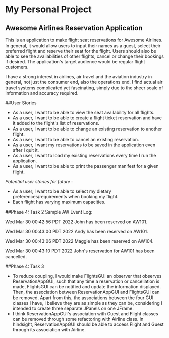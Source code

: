 # My Personal Project

## Awesome Airlines Reservation Application




This is an application to make flight seat reservations for Awesome Airlines. In general, it would allow users to input 
their names as a guest, select their preferred flight and reserve their seat for the flight. Users should also be able
to see the availabilities of other flights, cancel or change their bookings if desired.
The application's target audience would be regular flight customers. 

I have a strong interest in airlines, air travel and the aviation industry in general, not just the consumer end, 
also the operations end. I find actual air travel systems complicated yet fascinating, simply due to the
sheer scale of information and accuracy required.

##User Stories
- As a user, I want to be able to view the seat availability for all flights.
- As a user, I want to be able to create a flight ticket reservation and have it added to the flight's list of reservations.
- As a user, I want to be able to change an existing reservation to another flight.
- As a user, I want to be able to cancel an existing reservation.
- As a user, I want my reservations to be saved in the application even after I quit it.
- As a user, I want to load my existing reservations every time I run the application.
- As a user, I want to be able to print the passenger manifest for a given flight.



*Potential user stories for future* :
- As a user, I want to be able to select my dietary preferences/requirements when booking my flight.
- Each flight has varying maximum capacities.

##Phase 4: Task 2
Sample AW Event Log:

Wed Mar 30 00:42:56 PDT 2022
John has been reserved on AW101.

Wed Mar 30 00:43:00 PDT 2022
Andy has been reserved on AW101.

Wed Mar 30 00:43:06 PDT 2022
Maggie has been reserved on AW104.

Wed Mar 30 00:43:10 PDT 2022
John's reservation for AW101 has been cancelled.


##Phase 4: Task 3

- To reduce coupling, I would make FlightsGUI an observer that observes ReservationAppGUI, such that any time a 
reservation or cancellation is made, FlightsGUI can be notified and update the information displayed. Then, the 
association between ReservationAppGUI and FlightsGUI can be removed. Apart from this, the associations between the 
four GUI classes I have, I believe they are as simple as they can be, considering I intended to create three separate 
JPanels on one JFrame.
- I think ReservationAppGUI's association with Guest and Flight classes can be removed through some refactoring with 
Airline class. In hindsight, ReservationAppGUI should be able to access Flight and Guest through its association with 
Airline.
